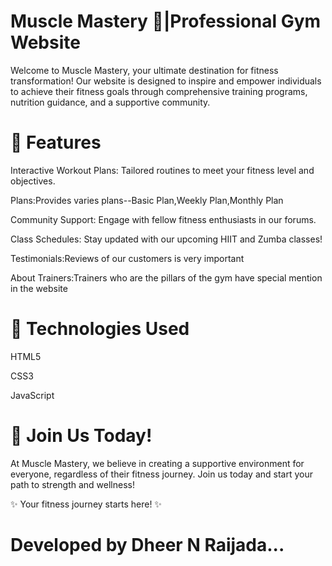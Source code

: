 # Muscle Mastery 💪|Professional Gym Website
Welcome to Muscle Mastery, your ultimate destination for fitness transformation! Our website is designed to inspire and empower individuals to achieve their fitness goals through comprehensive training programs, nutrition guidance, and a supportive community.
# 🌟 Features
Interactive Workout Plans: Tailored routines to meet your fitness level and objectives.

Plans:Provides varies plans--Basic Plan,Weekly Plan,Monthly Plan

Community Support: Engage with fellow fitness enthusiasts in our forums.

Class Schedules: Stay updated with our upcoming HIIT and Zumba classes!

Testimonials:Reviews of our customers is very important

About Trainers:Trainers who are the pillars of the gym have special mention in the website
# 🎨 Technologies Used
HTML5

CSS3

JavaScript
# 💪 Join Us Today!
At Muscle Mastery, we believe in creating a supportive environment for everyone, regardless of their fitness journey. Join us today and start your path to strength and wellness!

✨ Your fitness journey starts here! ✨

# Developed by Dheer N Raijada...
